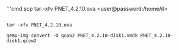 

'''cmd
scp tar -xfv PNET_4.2.10.ova <user@password:/home/it>
```

tar -xfv PNET_4.2.10.ova

qemu-img convert -O qcow2 PNET_4.2.10-disk1.vmdk PNET_4.2.10-disk1.qcow2
